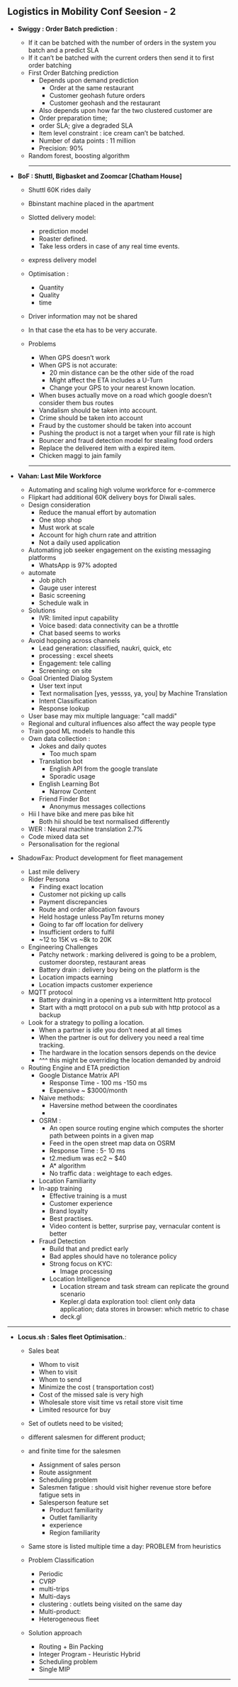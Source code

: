 ## Logistics in Mobility Conf Seesion - 2  

* **Swiggy : Order Batch prediction** :
  * If it can be batched with the number of orders in the system you batch and a predict SLA
  * If it can’t be batched with the current orders then send it to first order batching
  * First Order Batching prediction 
      * Depends upon demand prediction 
          * Order at the same restaurant
          * Customer geohash future orders
          * Customer geohash and the restaurant
      * Also depends upon how far the two clustered customer are 
      * Order preparation time;
      *  order SLA; give a degraded SLA
      * Item level constraint : ice cream can’t be batched. 
      * Number of data points : 11 million
      * Precision: 90% 
  * Random forest, boosting algorithm 
    ****
    
* **BoF : Shuttl, Bigbasket and Zoomcar [Chatham House]**
    * Shuttl 60K rides daily
    * Bbinstant machine placed in the apartment 
    * Slotted delivery model: 
        * prediction model
        * Roaster defined. 
        * Take less orders in case of any real time events.
    * express delivery model
    * Optimisation : 
        * Quantity 
        * Quality 
        * time
    * Driver information may not be shared
    * In that case the eta has to be very accurate.
    * Problems
        * When GPS doesn’t work
        * When GPS is not accurate: 
            * 20 min distance can be the other side of the road 
            * Might affect the ETA includes a U-Turn
            * Change your GPS to your nearest known location.
        * When buses actually move on a road which google doesn’t consider them bus routes
        * Vandalism should be taken into account.
        * Crime should be taken into account
        * Fraud by the customer should be taken into account
        * Pushing the product is not a target when your fill rate is high
        * Bouncer and fraud detection model for stealing food orders
        * Replace the delivered item with a expired item.
        * Chicken maggi to jain family 
        
      ****
* **Vahan: Last Mile Workforce**

    * Automating and scaling high volume workforce for e-commerce 
    *  Flipkart had additional 60K delivery boys for Diwali sales.
    * Design consideration
        * Reduce the manual effort by automation
        * One stop shop
        * Must work at scale
        * Account for high churn rate and attrition 
        * Not a daily used application
    * Automating job seeker engagement on the existing messaging platforms
        * WhatsApp is 97% adopted
    * automate
        * Job pitch
        * Gauge user interest
        * Basic screening
        * Schedule walk in
    * Solutions
        * IVR: limited input capability
        * Voice based: data connectivity can be a throttle
        * Chat based seems to works
    * Avoid hopping across channels
        * Lead generation: classified, naukri, quick, etc
        * processing : excel sheets
        * Engagement: tele calling
        * Screening: on site
    * Goal Oriented Dialog System
        * User text input
        * Text normalisation [yes, yessss, ya, you] by Machine Translation
        * Intent Classification
        * Response lookup
    * User base may mix multiple language: "call maddi"
    * Regional and cultural influences also affect the way people type
    * Train good ML models to handle this
    * Own data collection : 
        * Jokes and daily quotes
            * Too much spam
        * Translation bot 
            * English API from the google translate
            * Sporadic usage
        * English Learning Bot
            * Narrow Content
        * Friend Finder Bot
            * Anonymus messages collections
    * Hii I have bike and mere pas bike hit 
        * Both hii should be text normalised differently
    * WER : Neural machine translation 2.7%
    * Code mixed data set
    * Personalisation for the regional 
* ShadowFax: Product development for fleet management
    * Last mile delivery 
    * Rider Persona
        * Finding exact location
        * Customer not picking up calls
        * Payment discrepancies
        * Route and order allocation favours
        * Held hostage unless PayTm returns money
        * Going to far off location for delivery
        * Insufficient orders to fulfil
        * ~12 to 15K vs ~8k to 20K
    * Engineering Challenges
        * Patchy network : marking delivered is going to be a problem, customer doorstep, restaurant areas
        * Battery drain     : delivery boy being on the platform is the 
        * Location impacts earning
        * Location impacts customer experience
    * MQTT protocol 
        * Battery draining in a opening vs a intermittent http protocol 
        * Start with a mqtt protocol on a pub sub with http protocol as a backup
    * Look for a strategy to polling a location. 
        * When a partner is idle you don’t need at all times
        * When the partner is out for delivery you need a real time tracking. 
        * The hardware in the location sensors depends on the device 
        * ^^^ this might be overriding the location demanded by android
    * Routing Engine and ETA prediction
        * Google Distance Matrix API 
            * Response Time - 100 ms -150 ms
            * Expensive ~ $3000/month
        * Naive methods: 
            * Haversine method between the coordinates
            *  
        * OSRM : 
            * An open source routing engine which computes the shorter path between points in a given map
            * Feed in the open street map data on OSRM
            * Response Time :  5- 10 ms
            * t2.medium  was ec2 ~ $40
            * A* algorithm 
            * No traffic data  : weightage to each edges. 
        * Location Familiarity 
        * In-app training 
            * Effective training is a must 
            * Customer experience
            * Brand loyalty 
            * Best practises. 
            * Video content is better, surprise pay, vernacular content is better
        * Fraud Detection
            * Build that and predict early
            * Bad apples should have no tolerance policy
            * Strong focus on KYC: 
                * Image processing
            * Location Intelligence 
                * Location stream and task stream can replicate the ground scenario
                * Kepler.gl data exploration tool: client only data application; data stores in browser: which metric to chase
                * deck.gl
****
* **Locus.sh : Sales fleet Optimisation.**: 
    * Sales beat
        * Whom to visit
        * When to visit
        * Whom to send
        * Minimize the cost ( transportation cost) 
        * Cost of the missed sale is very high
        * Wholesale store visit time vs retail store visit time
        * Limited resource for buy
    * Set of outlets need to be visited; 
    * different salesmen for different product; 
    * and finite time for the salesmen
        * Assignment of sales person
        * Route assignment
        * Scheduling problem
        * Salesmen fatigue : should visit higher revenue store before fatigue sets in
        *  Salesperson feature set
            * Product familiarity
            * Outlet familiarity 
            * experience
            * Region familiarity
    * Same store is listed multiple time a day: PROBLEM from heuristics
    * Problem Classification 
        * Periodic 
        * CVRP
        * multi-trips
        * Multi-days
        * clustering : outlets being visited on the same day
        * Multi-product: 
        * Heterogeneous fleet
    * Solution approach
        * Routing + Bin Packing
        * Integer Program - Heuristic Hybrid
        * Scheduling problem
        * Single MIP 
        
        ****
